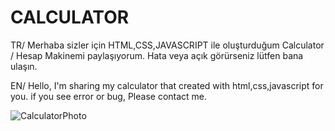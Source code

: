 # CALCULATOR

TR/ Merhaba sizler için HTML,CSS,JAVASCRIPT ile oluşturduğum Calculator / Hesap Makinemi paylaşıyorum. Hata veya açık görürseniz lütfen bana ulaşın.

EN/ Hello, I'm sharing my calculator that created with html,css,javascript for you. if you see error or bug, Please contact me.

![CalculatorPhoto](https://github.com/HamzaDogann/TODO-LIST-PROJECT/assets/93007915/c00c5e23-fa75-4f06-a6b5-03eba9b473be) 
